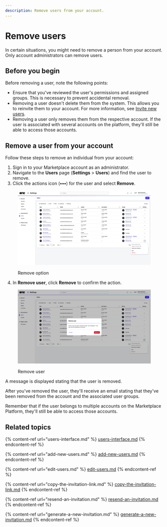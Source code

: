 ```yaml
---
description: Remove users from your account.
---
```


# Remove users

In certain situations, you might need to remove a person from your account. Only account administrators can remove users.

## Before you begin <a href="#taskt_users__manage_users_task__prereq__1" id="taskt_users__manage_users_task__prereq__1"></a>

Before removing a user, note the following points:

* Ensure that you've reviewed the user's permissions and assigned groups. This is necessary to prevent accidental removal.
* Removing a user doesn't delete them from the system. This allows you to reinvite them to your account. For more information, see [Invite new users](add-new-users.md).
* Removing a user only removes them from the respective account. If the user is associated with several accounts on the platform, they'll still be able to access those accounts.&#x20;

## Remove a user from your account

Follow these steps to remove an individual from your account:

1. Sign in to your Marketplace account as an administrator.
2. Navigate to the **Users** page (**Settings** > **Users**) and find the user to remove.
3. Click the actions icon (**•••**) for the user and select **Remove**.

<figure><img src="../../../.gitbook/assets/image (416).png" alt=""><figcaption><p>Remove option</p></figcaption></figure>

4. In **Remove user**, click **Remove** to confirm the action.

<figure><img src="../../../.gitbook/assets/image (417).png" alt=""><figcaption><p>Remove user</p></figcaption></figure>

A message is displayed stating that the user is removed.&#x20;

After you've removed the user, they'll receive an email stating that they've been removed from the account and the associated user groups.&#x20;

Remember that if the user belongs to multiple accounts on the Marketplace Platform, they'll still be able to access those accounts.

## Related topics

{% content-ref url="users-interface.md" %}
[users-interface.md](users-interface.md)
{% endcontent-ref %}

{% content-ref url="add-new-users.md" %}
[add-new-users.md](add-new-users.md)
{% endcontent-ref %}

{% content-ref url="edit-users.md" %}
[edit-users.md](edit-users.md)
{% endcontent-ref %}

{% content-ref url="copy-the-invitation-link.md" %}
[copy-the-invitation-link.md](copy-the-invitation-link.md)
{% endcontent-ref %}

{% content-ref url="resend-an-invitation.md" %}
[resend-an-invitation.md](resend-an-invitation.md)
{% endcontent-ref %}

{% content-ref url="generate-a-new-invitation.md" %}
[generate-a-new-invitation.md](generate-a-new-invitation.md)
{% endcontent-ref %}
